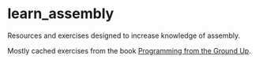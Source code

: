 # learn_assembly
Resources and exercises designed to increase knowledge of assembly.

Mostly cached exercises from the book [Programming from the Ground Up](https://savannah.nongnu.org/projects/pgubook/).
